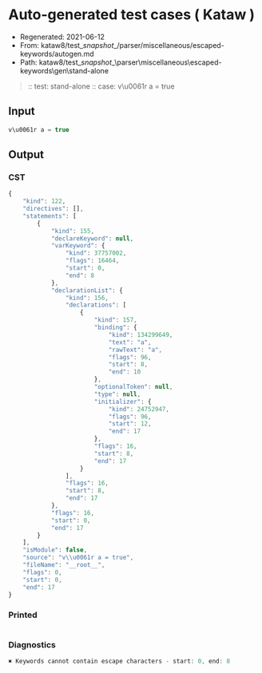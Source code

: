 # Auto-generated test cases ( Kataw )
- Regenerated: 2021-06-12
- From: kataw8/test\__snapshot__/parser/miscellaneous/escaped-keywords/autogen.md
- Path: kataw8/test\__snapshot__\parser\miscellaneous\escaped-keywords\gen\stand-alone
> :: test: stand-alone
> :: case: v\u0061r a = true
## Input

`````js
v\u0061r a = true
`````
## Output

### CST

```javascript
{
    "kind": 122,
    "directives": [],
    "statements": [
        {
            "kind": 155,
            "declareKeyword": null,
            "varKeyword": {
                "kind": 37757002,
                "flags": 16464,
                "start": 0,
                "end": 8
            },
            "declarationList": {
                "kind": 156,
                "declarations": [
                    {
                        "kind": 157,
                        "binding": {
                            "kind": 134299649,
                            "text": "a",
                            "rawText": "a",
                            "flags": 96,
                            "start": 8,
                            "end": 10
                        },
                        "optionalToken": null,
                        "type": null,
                        "initializer": {
                            "kind": 24752947,
                            "flags": 96,
                            "start": 12,
                            "end": 17
                        },
                        "flags": 16,
                        "start": 8,
                        "end": 17
                    }
                ],
                "flags": 16,
                "start": 8,
                "end": 17
            },
            "flags": 16,
            "start": 0,
            "end": 17
        }
    ],
    "isModule": false,
    "source": "v\\u0061r a = true",
    "fileName": "__root__",
    "flags": 0,
    "start": 0,
    "end": 17
}
```

### Printed

```javascript

```

### Diagnostics

```javascript
✖ Keywords cannot contain escape characters - start: 0, end: 8

```

